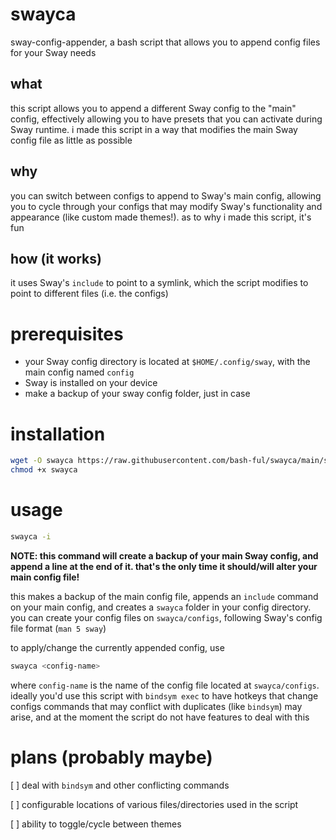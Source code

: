 # swayca
sway-config-appender, a bash script that allows you to append config files for your Sway needs
## what
this script allows you to append a different Sway config to the "main" config, effectively allowing you to have presets that you can activate during Sway runtime. i made this script in a way that modifies the main Sway config file as little as possible
## why
you can switch between configs to append to Sway's main config, allowing you to cycle through your configs that may modify Sway's functionality and appearance (like custom made themes!). as to why i made this script, it's fun
## how (it works)
it uses Sway's `include` to point to a symlink, which the script modifies to point to different files (i.e. the configs)

# prerequisites
- your Sway config directory is located at `$HOME/.config/sway`, with the main config named `config`
- Sway is installed on your device
- make a backup of your sway config folder, just in case

# installation
```sh
wget -O swayca https://raw.githubusercontent.com/bash-ful/swayca/main/swayca.sh
chmod +x swayca
```

# usage
```sh
swayca -i
```
**NOTE: this command will create a backup of your main Sway config, and append a line at the end of it. that's the only time it should/will alter your main config file!**

this makes a backup of the main config file, appends an `include` command on your main config, and creates a `swayca` folder in your config directory.
you can create your config files on `swayca/configs`, following Sway's config file format (`man 5 sway`)

to apply/change the currently appended config, use
```sh
swayca <config-name>
```
where `config-name` is the name of the config file located at `swayca/configs`. ideally you'd use this script with `bindsym exec` to have hotkeys that change configs
commands that may conflict with duplicates (like `bindsym`) may arise, and at the moment the script do not have features to deal with this

# plans (probably maybe)
[ ] deal with `bindsym` and other conflicting commands

[ ] configurable locations of various files/directories used in the script

[ ] ability to toggle/cycle between themes

